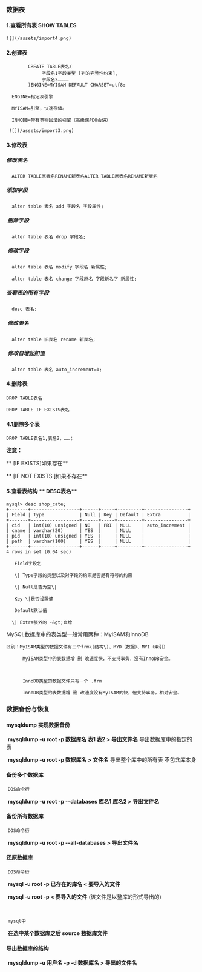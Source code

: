 ### 数据表

#### 1.查看所有表         SHOW TABLES

```
![](/assets/import4.png)
```

#### 2.创建表

```
        CREATE TABLE表名(
             字段名1字段类型 [列的完整性约束],
             字段名2…………
        )ENGINE=MYISAM DEFAULT CHARSET=utf8;
```

```
  ENGINE=指定表引擎

  MYISAM=引擎，快速存储。

  INNODB=带有事物回滚的引擎（高级课PDO会讲）

 ![](/assets/import3.png)
```

#### 3.修改表

##### 修改表名

```
  ALTER TABLE原表名RENAME新表名ALTER TABLE原表名RENAME新表名
```

##### 添加字段

```
  alter table 表名 add 字段名 字段属性;
```

##### ​       删除字段

```
  alter table 表名 drop 字段名;
```

##### ​       修改字段

```
  alter table 表名 modify 字段名 新属性;
​                      
  alter table 表名 change 字段原名 字段新名字 新属性;
```

##### 查看表的所有字段

```
  desc 表名;
```

##### ​ 修改表名

```
  alter table 旧表名 rename 新表名;
```

##### ​       修改自增起如值

```
  alter table 表名 auto_increment=1;
```

#### 4.删除表

```
DROP TABLE表名

DROP TABLE IF EXISTS表名
```

#### 4.1删除多个表

```
DROP TABLE表名1,表名2，……；
```

**注意：**

**       \[IF EXISTS\]如果存在**

**       \[IF NOT EXISTS \]如果不存在**

#### 5.查看表结构    **  DESC表名**

```
mysql> desc shop_cate;
+-------+------------------+------+-----+---------+----------------+
| Field | Type             | Null | Key | Default | Extra          |
+-------+------------------+------+-----+---------+----------------+
| cid   | int(10) unsigned | NO   | PRI | NULL    | auto_increment |
| cname | varchar(20)      | YES  |     | NULL    |                |
| pid   | int(10) unsigned | YES  |     | NULL    |                |
| path  | varchar(100)     | YES  |     | NULL    |                |
+-------+------------------+------+-----+---------+----------------+
4 rows in set (0.04 sec)
```

```
   Field字段名

   \| Type字段的类型以及对字段的约束是否是有符号的约束

   \| Null是否为空\|

   Key \|是否设置健

   Default默认值

  \| Extra额外的 -&gt;自增
```

MySQL数据库中的表类型一般常用两种：MyISAM和InnoDB

```
区别：MyISAM类型的数据文件有三个frm\(结构\)、MYD（数据）、MYI（索引）

      MyISAM类型中的表数据增 删 改速度快，不支持事务，没有InnoDB安全。



      InnoDB类型的数据文件只有一个 .frm

      InnoDB类型的表数据增 删 改速度没有MyISAM的快，但支持事务，相对安全。
```

### 数据备份与恢复

#### mysqldump 实现数据备份

​ **mysqldump -u root -p 数据库名 表1 表2 &gt; 导出文件名** 导出数据库中的指定的表

​ **mysqldump -u root -p 数据库名 &gt; 文件名** 导出整个库中的所有表 不包含库本身



#### 备份多个数据库

​ `DOS命令行`

​ **mysqldump -u root -p --databases 库名1 库名2 &gt; 导出文件名**

  


#### 备份所有数据库

​ `DOS命令行`

​ **mysqldump -u root -p --all-databases &gt; 导出文件名**

  


#### 还原数据库

​ `DOS命令行`

​ **mysql -u root -p 已存在的库名 &lt; 要导入的文件**

​ **mysql -u root -p &lt; 要导入的文件** \(该文件是以整库的形式导出的\)

​  


​ `mysql中`

​ **在选中某个数据库之后 source 数据库文件**



#### 导出数据库的结构

​ **mysqldump -u 用户名 -p -d 数据库名 &gt; 导出的文件名**

